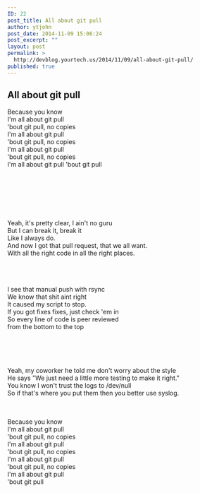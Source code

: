 ```yaml
---
ID: 22
post_title: All about git pull
author: ytjohn
post_date: 2014-11-09 15:06:24
post_excerpt: ""
layout: post
permalink: >
  http://devblog.yourtech.us/2014/11/09/all-about-git-pull/
published: true
---
```

<h2>All about git pull</h2>
<p>Because you know<br />
I'm all about git pull<br />
'bout git pull, no copies<br />
I'm all about git pull<br />
'bout git pull, no copies<br />
I'm all about git pull<br />
'bout git pull, no copies<br />
I'm all about git pull 
'bout git pull  </br></br></br></br></br></br></br></p>
<p>Yeah, it's pretty clear, I ain't no guru<br />
But I can break it, break it<br />
Like I always do.<br />
And now I got that pull request, that we all want.<br />
With all the right code in all the right places.  </br></br></br></br></p>
<p>I see that manual push with rsync<br />
We know that shit aint right<br />
It caused my script to stop.<br />
If you got fixes fixes, just check 'em in  <br />
So every line of code is peer reviewed<br />
from the bottom to the top  </br></br></br></br></br></p>
<p>Yeah, my coworker he told me don't worry about the style<br />
He says "We just need a little more testing to make it right."<br />
You know I won't trust the logs to /dev/null<br />
So if that's where you put them then you better use syslog.  </br></br></br></p>
<p>Because you know<br />
I'm all about git pull<br />
'bout git pull, no copies<br />
I'm all about git pull<br />
'bout git pull, no copies<br />
I'm all about git pull<br />
'bout git pull, no copies<br />
I'm all about git pull<br />
'bout git pull  </br></br></br></br></br></br></br></br></p>